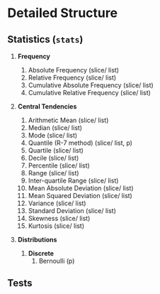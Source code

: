 # Detailed Structure

## Statistics (`stats`)

1. **Frequency**
    1. Absolute Frequency (slice/ list)
    1. Relative Frequency (slice/ list)
    1. Cumulative Absolute Frequency (slice/ list)
    1. Cumulative Relative Frequency (slice/ list)

1. **Central Tendencies**
    1. Arithmetic Mean (slice/ list)
    1. Median (slice/ list)
    1. Mode (slice/ list)
    1. Quantile (R-7 method) (slice/ list, p)
    1. Quartile (slice/ list)
    1. Decile (slice/ list)
    1. Percentile (slice/ list)
    1. Range (slice/ list)
    1. Inter-quartile Range (slice/ list)
    1. Mean Absolute Deviation (slice/ list)
    1. Mean Squared Deviation (slice/ list)
    1. Variance (slice/ list)
    1. Standard Deviation (slice/ list)
    1. Skewness (slice/ list)
    1. Kurtosis (slice/ list)

1. **Distributions**
    1. **Discrete**
        1. Bernoulli (p)


## Tests


